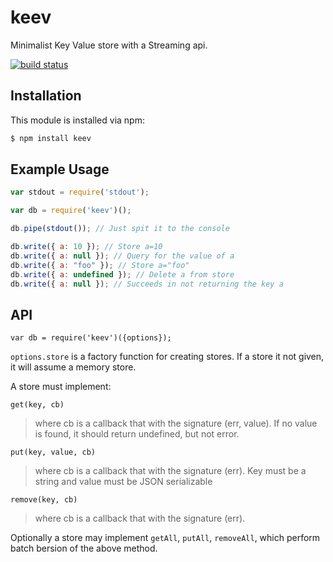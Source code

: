 # keev

Minimalist Key Value store with a Streaming api.

[![build status](https://secure.travis-ci.org/allain/keev.png)](http://travis-ci.org/allain/keev)

## Installation

This module is installed via npm:

``` bash
$ npm install keev
```

## Example Usage

``` js
var stdout = require('stdout');

var db = require('keev')();

db.pipe(stdout()); // Just spit it to the console

db.write({ a: 10 }); // Store a=10
db.write({ a: null }); // Query for the value of a
db.write({ a: "foo" }); // Store a="foo"
db.write({ a: undefined }); // Delete a from store
db.write({ a: null }); // Succeeds in not returning the key a
```

## API

```var db = require('keev')({options});```

`options.store` is a factory function for creating stores. If a store it not given, it will assume a memory store.

A store must implement:

`get(key, cb)`
> where cb is a callback that with the signature (err, value).
> If no value is found, it should return undefined, but not
> error.

`put(key, value, cb)`
> where cb is a callback that with the signature (err).
> Key must be a string and value must be JSON serializable


`remove(key, cb)`
> where cb is a callback that with the signature (err).

Optionally a store may implement `getAll`, `putAll`, `removeAll`, which perform batch bersion of the above method.

